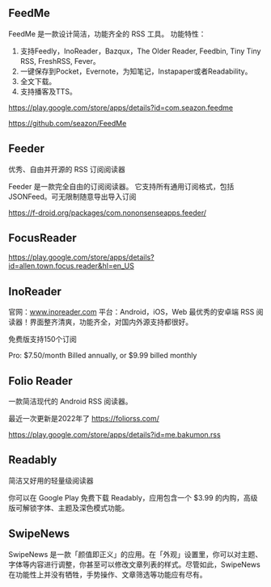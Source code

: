 

## FeedMe
FeedMe 是一款设计简洁，功能齐全的 RSS 工具。
功能特性：
1. 支持Feedly，InoReader，Bazqux，The Older Reader, Feedbin, Tiny Tiny RSS, FreshRSS, Fever。
2. 一键保存到Pocket，Evernote，为知笔记，Instapaper或者Readability。
3. 全文下载。
4. 支持播客及TTS。

https://play.google.com/store/apps/details?id=com.seazon.feedme

https://github.com/seazon/FeedMe

## Feeder
优秀、自由并开源的 RSS 订阅阅读器

Feeder 是一款完全自由的订阅阅读器。 它支持所有通用订阅格式，包括 JSONFeed。可无限制随意导出导入订阅

https://f-droid.org/packages/com.nononsenseapps.feeder/

## FocusReader



https://play.google.com/store/apps/details?id=allen.town.focus.reader&hl=en_US

## InoReader
官网：www.inoreader.com
平台：Android，iOS，Web
最优秀的安卓端 RSS 阅读器！界面整齐清爽，功能齐全，对国内外源支持都很好。

免费版支持150个订阅

Pro: $7.50/month
Billed annually, or $9.99 billed monthly



## Folio Reader
一款简洁现代的 Android RSS 阅读器。

最近一次更新是2022年了
https://foliorss.com/

https://play.google.com/store/apps/details?id=me.bakumon.rss

## Readably

简洁又好用的轻量级阅读器


你可以在 Google Play 免费下载 Readably，应用包含一个 $3.99 的内购，高级版可解锁字体、主题及深色模式功能。


## SwipeNews

SwipeNews 是一款「颜值即正义」的应用。在「外观」设置里，你可以对主题、字体等内容进行调整，你甚至可以修改文章列表的样式。尽管如此，SwipeNews 在功能性上并没有牺牲，手势操作、文章筛选等功能应有尽有。